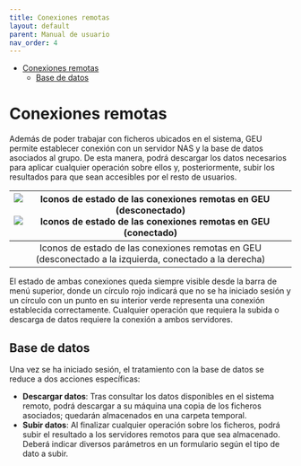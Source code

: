 ```yaml
---
title: Conexiones remotas
layout: default
parent: Manual de usuario
nav_order: 4
---
```


- [Conexiones remotas](#conexiones-remotas)
  - [Base de datos](#base-de-datos)


# Conexiones remotas

Además de poder trabajar con ficheros ubicados en el sistema, GEU permite establecer conexión con un servidor NAS y la base de datos asociados al grupo. De esta manera, podrá descargar los datos necesarios para aplicar cualquier operación sobre ellos y, posteriormente, subir los resultados para que sean accesibles por el resto de usuarios.

|![Iconos de estado de las conexiones remotas en GEU (desconectado)](../Assets/Images/remote_disconected.png) ![Iconos de estado de las conexiones remotas en GEU (conectado)](../Assets/Images/remote_connected.png)|
|:-:|
|Iconos de estado de las conexiones remotas en GEU (desconectado a la izquierda, conectado a la derecha)|

El estado de ambas conexiones queda siempre visible desde la barra de menú superior, donde un círculo rojo indicará que no se ha iniciado sesión y un círculo con un punto en su interior verde representa una conexión establecida correctamente. Cualquier operación que requiera la subida o descarga de datos requiere la conexión a ambos servidores.

## Base de datos

Una vez se ha iniciado sesión, el tratamiento con la base de datos se reduce a dos acciones específicas:

* **Descargar datos**: Tras consultar los datos disponibles en el sistema remoto, podrá descargar a su máquina una copia de los ficheros asociados; quedarán almacenados en una carpeta temporal.
* **Subir datos**: Al finalizar cualquier operación sobre los ficheros, podrá subir el resultado a los servidores remotos para que sea almacenado. Deberá indicar diversos parámetros en un formulario según el tipo de dato a subir.

